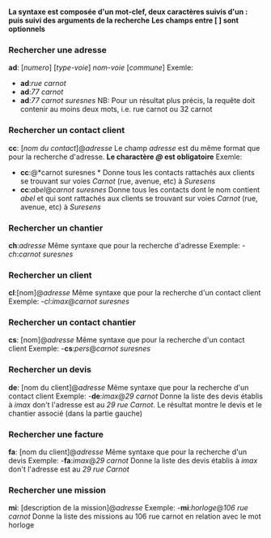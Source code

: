 **La syntaxe est composée d'un mot-clef, deux caractères suivis d'un : puis suivi des arguments de la recherche**
**Les champs entre [ ] sont optionnels**

### Rechercher une adresse
**ad**: [*numero*] [*type-voie*] *nom-voie* [*commune*]
Exemle:
- **ad**:*rue carnot*
- **ad**:*77 carnot*
- **ad**:*77 carnot suresnes*
NB: Pour un résultat plus précis, la requête doit contenir au moins deux mots, i.e. rue carnot ou 32 carnot

### Rechercher un contact client
**cc**: [*nom du contact*]@*adresse*
Le champ *adresse* est du même format que pour la recherche d'adresse. **Le charactère *@* est obligatoire**
Exemle:
  - **cc**:@*carnot suresnes *
    Donne tous les contacts rattachés aux clients se trouvant sur voies *Carnot* (rue, avenue, etc) à *Suresens*
  - **cc**:*abel*@*carnot suresnes*
    Donne tous les contacts dont le nom contient *abel* et qui sont rattachés aux clients se trouvant sur voies *Carnot* (rue, avenue, etc) à *Suresens*

### Rechercher un chantier
**ch**:*adresse*
Même syntaxe que pour la recherche d'adresse 
Exemple:
  -*ch*:*carnot suresnes*

### Rechercher un client
**cl**:[nom]@*adresse*
Même syntaxe que pour la recherche d'un contact client
Exemple:
  -*cl*:*imax*@*carnot suresnes*

### Rechercher un contact chantier
**cs**: [nom]@*adresse*
Même syntaxe que pour la recherche d'un contact client
Exemple:
  -**cs**:*pers*@*carnot suresnes*

### Rechercher un devis
**de**: [nom du client]@*adresse*
Même syntaxe que pour la recherche d'un contact client
Exemple:
  -**de**:*imax*@*29 carnot*
  Donne la liste des devis établis à *imax* don't l'adresse est au *29 rue Carnot*. Le résultat montre le devis et le chantier associé (dans la partie gauche)

### Rechercher une facture
**fa**: [nom du client]@*adresse*
Même syntaxe que pour la recherche d'un devis
Exemple:
  -**fa**:*imax*@*29 carnot*
  Donne la liste des devis établis à *imax* don't l'adresse est au *29 rue Carnot*

### Rechercher une mission
**mi**: [description de la mission]@*adresse*
Exemple:
  -**mi**:*horloge*@*106 rue carnot*
  Donne la liste des missions au 106 rue carnot en relation avec le mot horloge
  
